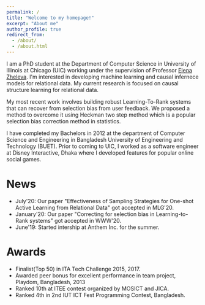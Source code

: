 ```yaml
---
permalink: /
title: "Welcome to my homepage!"
excerpt: "About me"
author_profile: true
redirect_from: 
  - /about/
  - /about.html
---
```


I am a PhD student at the Department of Computer Science in University of Illinois at Chicago (UIC) working under the supervision of Professor [Elena Zheleva](https://www.cs.uic.edu/~elena/). I'm interested in developing machine learning and causal infernece models for relational data. My current research is focused on causal structure learning for relational data.

My most recent work involves building robust Learning-To-Rank systems that can recover from selection bias from user feedback. We proposed a method to overcome it using Heckman two step method which is a popular selection bias correction method in statistics. 

I have completed my Bachelors in 2012 at the department of Computer Science and Engineering in Bangladesh University of Engineering and Technology (BUET). Prior to coming to UIC, I worked as a software engineer at Disney Interactive, Dhaka where I developed features for popular online social games. 



News
======

- July'20: Our paper "Effectiveness of Sampling Strategies for One-shot Active Learning from Relational Data" got accepted in MLG'20.
- January'20: Our paper "Correcting for selection bias in Learning-to-Rank systems" got accepted in WWW'20.
- June'19: Started intership at Anthem Inc. for the summer.



Awards
======

- Finalist(Top 50) in ITA Tech Challenge 2015, 2017.
- Awarded peer bonus for excellent performance in team project, Playdom, Bangladesh, 2013
- Ranked 10th at ITEE contest organized by MOSICT and JICA.
- Ranked 4th in 2nd IUT ICT Fest Programming Contest, Bangladesh.
